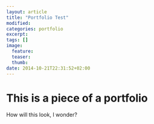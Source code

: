 ```yaml
---
layout: article
title: "Portfolio Test"
modified:
categories: portfolio
excerpt:
tags: []
image:
  feature:
  teaser:
  thumb:
date: 2014-10-21T22:31:52+02:00
---
```


# This is a piece of a portfolio

How will this look, I wonder?
